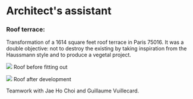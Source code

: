 # Architect's assistant


### Roof terrace:

Transformation of a 1614 square feet roof terrace  in Paris 75016.
It was a double objective: not to destroy the existing by taking inspiration from the Haussmann style and to produce a vegetal project.

![](toiture.png?raw=true)
Roof before fitting out

![](toiture_aménagée.png?raw=true)
Roof after development

Teamwork with Jae Ho Choi and Guillaume Vuillecard.
